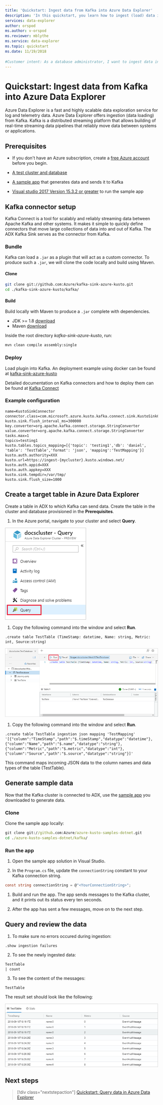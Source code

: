 ```yaml
---
title: 'Quickstart: Ingest data from Kafka into Azure Data Explorer'
description: 'In this quickstart, you learn how to ingest (load) data into Azure Data Explorer from Kafka.'
services: data-explorer
author: orspod
ms.author: v-orspod
ms.reviewer: mblythe
ms.service: data-explorer
ms.topic: quickstart
ms.date: 11/19/2018
 
#Customer intent: As a database administrator, I want to ingest data into Azure Data Explorer from Kafka, so I can analyze streaming data.
---
```

 
# Quickstart: Ingest data from Kafka into Azure Data Explorer
 
Azure Data Explorer is a fast and highly scalable data exploration service for log and telemetry data. Azure Data Explorer offers ingestion (data loading) from Kafka. Kafka is a distributed streaming platform that allows building of real-time streaming data pipelines that reliably move data between systems or applications. 
 
## Prerequisites
 
* If you don't have an Azure subscription, create a [free Azure account](https://azure.microsoft.com/free/) before you begin. 
 
* [A test cluster and database](create-cluster-database-portal.md)
 
* [A sample app](https://github.com/Azure/azure-kusto-samples-dotnet/tree/master/kafka) that generates data and sends it to Kafka

* [Visual studio 2017 Version 15.3.2 or greater](https://www.visualstudio.com/vs/) to run the sample app
 
## Kafka connector setup
Kafka Connect is a tool for scalably and reliably streaming data between Apache Kafka and other systems. It makes it simple to quickly define connectors that move large collections of data into and out of Kafka. The ADX Kafka Sink serves as the connector from Kafka.
 
### Bundle 
Kafka can load a `.jar` as a plugin that will act as a custom connector. 
To produce such a `.jar`, we will clone the code locally and build using Maven. 

#### Clone

```bash
git clone git://github.com:Azure/kafka-sink-azure-kusto.git
cd ./kafka-sink-azure-kusto/kafka/
```
 
#### Build

Build locally with Maven to produce a `.jar` complete with dependencies.

* JDK >= 1.8 [download](https://www.oracle.com/technetwork/java/javase/downloads/index.html)
* Maven [download](https://maven.apache.org/install.html)
 

Inside the root directory *kafka-sink-azure-kusto*, run:

```bash
mvn clean compile assembly:single
```
 
### Deploy 
 
Load plugin into Kafka. An deployment example using docker can be found at [kafka-sink-azure-kusto](https://github.com/Azure/kafka-sink-azure-kusto#deploy)
 

Detailed documentation on Kafka connectors and how to deploy them can be found at [Kafka Connect](https://kafka.apache.org/documentation/#connect) 

### Example configuration 
 
```config
name=KustoSinkConnector 
connector.class=com.microsoft.azure.kusto.kafka.connect.sink.KustoSinkConnector 
kusto.sink.flush_interval_ms=300000 
key.converter=org.apache.kafka.connect.storage.StringConverter 
value.converter=org.apache.kafka.connect.storage.StringConverter 
tasks.max=1 
topics=testing1 
kusto.tables.topics_mapping=[{'topic': 'testing1','db': 'daniel', 'table': 'TestTable','format': 'json', 'mapping':'TestMapping'}] 
kusto.auth.authority=XXX 
kusto.url=https://ingest-{mycluster}.kusto.windows.net/ 
kusto.auth.appid=XXX 
kusto.auth.appkey=XXX 
kusto.sink.tempdir=/var/tmp/ 
kusto.sink.flush_size=1000
```
 
## Create a target table in Azure Data Explorer
 
Create a table in ADX to which Kafka can send data. Create the table in the cluster and database provisioned in the **Prerequisites**.
 
1. In the Azure portal, navigate to your cluster and select **Query**.
 
![Query application link](media/ingest-data-event-hub/query-explorer-link.png)
 
1. Copy the following command into the window and select **Run**.
 
```Kusto
.create table TestTable (TimeStamp: datetime, Name: string, Metric: int, Source:string)
```
 
![Run create query](media/ingest-data-event-hub/run-create-query.png)
 
1. Copy the following command into the window and select **Run**.
 
```Kusto
.create table TestTable ingestion json mapping 'TestMapping' '[{"column":"TimeStamp","path":"$.timeStamp","datatype":"datetime"},{"column":"Name","path":"$.name","datatype":"string"},{"column":"Metric","path":"$.metric","datatype":"int"},{"column":"Source","path":"$.source","datatype":"string"}]'
```

This command maps incoming JSON data to the column names and data types of the table (TestTable).


## Generate sample data

Now that the Kafka cluster is connected to ADX, use the [sample app](https://github.com/Azure-Samples/event-hubs-dotnet-ingest) you downloaded to generate data.

### Clone
Clone the sample app locally:

```cmd
git clone git://github.com:Azure/azure-kusto-samples-dotnet.git
cd ./azure-kusto-samples-dotnet/kafka/
```
### Run the app
1. Open the sample app solution in Visual Studio.

1. In the `Program.cs` file, update the `connectionString` constant to your Kafka connection string.

```csharp    
const string connectionString = @"<YourConnectionString>";
```

1. Build and run the app. The app sends messages to the Kafka cluster, and it prints out its status every ten seconds.

1. After the app has sent a few messages, move on to the next step.
 
## Query and review the data 

1. To make sure no errors occured during ingestion:

```Kusto
.show ingestion failures
```

2. To see the newly ingested data:

```Kusto
TestTable 
| count
```

3. To see the content of the messages:
 
```Kusto
TestTable
```
 
The result set should look like the following:
 
![Message result set](media/ingest-data-event-hub/message-result-set.png)
 
## Next steps
 
> [!div class="nextstepaction"]
> [Quickstart: Query data in Azure Data Explorer](web-query-data.md)
